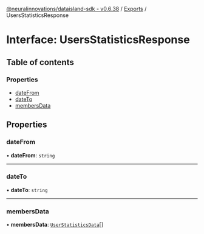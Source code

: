 [@neuralinnovations/dataisland-sdk - v0.6.38](../../README.md) / [Exports](../modules.md) / UsersStatisticsResponse

# Interface: UsersStatisticsResponse

## Table of contents

### Properties

- [dateFrom](UsersStatisticsResponse.md#datefrom)
- [dateTo](UsersStatisticsResponse.md#dateto)
- [membersData](UsersStatisticsResponse.md#membersdata)

## Properties

### dateFrom

• **dateFrom**: `string`

___

### dateTo

• **dateTo**: `string`

___

### membersData

• **membersData**: [`UserStatisticsData`](UserStatisticsData.md)[]
